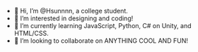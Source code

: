 - 👋 Hi, I’m @Hsunnnn, a college student.
- 👀 I’m interested in designing and coding!
- 🌱 I’m currently learning JavaScript, Python, C# on Unity, and HTML/CSS.
- 💞️ I’m looking to collaborate on ANYTHING COOL AND FUN!

<!---
Hsunnnn/Hsunnnn is a ✨ special ✨ repository because its `README.md` (this file) appears on your GitHub profile.
You can click the Preview link to take a look at your changes.
--->
